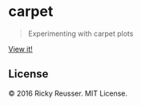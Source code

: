 # carpet

> Experimenting with carpet plots

[View it!](http://rickyreusser.com/demos/carpet)

## License

&copy; 2016 Ricky Reusser. MIT License.
